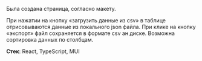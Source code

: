 Была создана страница, согласно макету.

При нажатии на кнопку «загрузить данные из csv» в таблице отрисовываются данные из локального json файла.
При клике на кнопку «экспорт» файл сохраняется в формате csv ан диске.
Возможна сортировка данных по столбцам.

**Стек**: React, TypeScript, MUI
